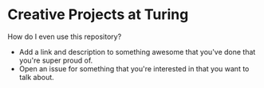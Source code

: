 # Creative Projects at Turing

How do I even use this repository?

- Add a link and description to something awesome that you've done that you're super proud of.
- Open an issue for something that you're interested in that you want to talk about.
